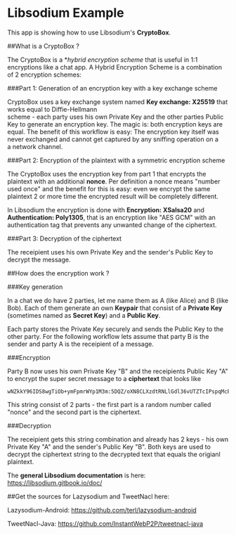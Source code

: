 # Libsodium Example

This app is showing how to use Libsodium's **CryptoBox**.

##What is a CryptoBox ?

The CryptoBox is a **hybrid encryption scheme* that is useful in 1:1 encryptions like a chat app. A 
Hybrid Encryption Scheme is a combination of 2 encryption schemes:

###Part 1: Generation of an encryption key with a key exchange scheme

CryptoBox uses a key exchange system named **Key exchange: X25519** that works equal to Diffie-Hellmann  
scheme - each party uses his own Private Key and the other parties Public Key to generate an 
encryption key. The magic is: both encryption keys are equal. The benefit of this workflow is easy: 
The encryption key itself was never exchanged and cannot get captured by any sniffing operation on a  
a network channel.

###Part 2: Encryption of the plaintext with a symmetric encryption scheme

The CryptoBox uses the encryption key from part 1 that encrypts the plaintext with an additional **nonce**. 
Per definition a nonce means "number used once" and the benefit for this is easy: even we encrypt the same 
plaintext 2 or more time the encrypted result will be completely different.

In Libsodium the encryption is done with **Encryption: XSalsa20** and **Authentication: Poly1305**, 
that is an encryption like "AES GCM" with an authentication tag that prevents any unwanted change of the ciphertext.

###Part 3: Decryption of the ciphertext

The receipient uses his own Private Key and the sender's Public Key to decrypt the message.

##How does the encryption work ?

###Key generation

In a chat we do have 2 parties, let me name them as A (like Alice) and B (like Bob). Each of them 
generate an own **Keypair** that consist of a **Private Key** (sometimes named as **Secret Key**) 
and a **Public Key**.

Each party stores the Private Key securely and sends the Public Key to the other party. For the 
following workflow lets assume that party B is the sender and party A is the receipient of a message. 

###Encryption

Party B now uses his own Private Key "B" and the receipients Public Key "A" to encrypt the super 
secret message to a **ciphertext** that looks like 

```plaintext
wNZkkY96IDS8wgTiOb+ymFpmrWYp1M3m:5DQZ/oXN8CLXzdtRNLlGdl36vUTZTcIPspqMcEky6FHqgmIGfbTTEhxomZhN8xsrJygqelmuqr0/Lb4=
```

This string consist of 2 parts - the first part is a random number called "nonce" and the second part 
is the ciphertext.

###Decryption

The receipient gets this string combination and already has 2 keys - his own Private Key "A" and the 
sender's Public Key "B". Both keys are used to decrypt the ciphertext string to the decrypted text that 
equals the origianl plaintext. 

The **general Libsodium documentation** is here: https://libsodium.gitbook.io/doc/

##Get the sources for Lazysodium and TweetNacl here:

Lazysodium-Android: https://github.com/terl/lazysodium-android

TweetNacl-Java: https://github.com/InstantWebP2P/tweetnacl-java